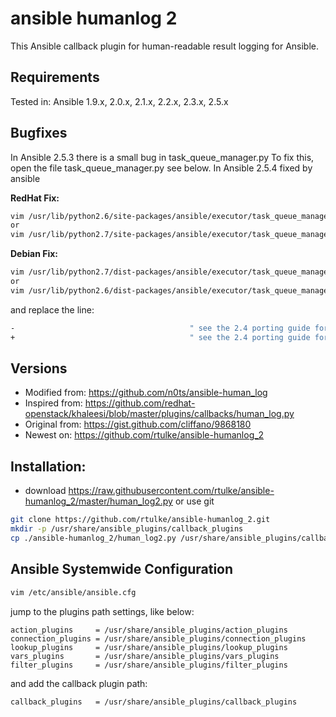 # ansible humanlog 2

This Ansible callback plugin for human-readable result logging for Ansible.

Requirements
------------

Tested in: Ansible 1.9.x, 2.0.x, 2.1.x, 2.2.x, 2.3.x, 2.5.x 

Bugfixes
--------

In Ansible 2.5.3 there is a small bug in task_queue_manager.py To fix this, open the file task_queue_manager.py see below.
In Ansible 2.5.4 fixed by ansible

**RedHat Fix:**
```bash
vim /usr/lib/python2.6/site-packages/ansible/executor/task_queue_manager.py +213
or 
vim /usr/lib/python2.7/site-packages/ansible/executor/task_queue_manager.py +213
```

**Debian Fix:**

```bash
vim /usr/lib/python2.7/dist-packages/ansible/executor/task_queue_manager.py +213
or 
vim /usr/lib/python2.6/dist-packages/ansible/executor/task_queue_manager.py +213
```
and replace the line:

```bash
-                                       " see the 2.4 porting guide for details." % self.callback_obj._load_name, version="2.9")
+                                       " see the 2.4 porting guide for details." % callback_obj._load_name, version="2.9")
```

Versions
--------

* Modified from: https://github.com/n0ts/ansible-human_log
* Inspired from: https://github.com/redhat-openstack/khaleesi/blob/master/plugins/callbacks/human_log.py 
* Original from: https://gist.github.com/cliffano/9868180
* Newest on:     https://github.com/rtulke/ansible-humanlog_2
 
Installation:
-------------
* download https://raw.githubusercontent.com/rtulke/ansible-humanlog_2/master/human_log2.py or use git

```bash
git clone https://github.com/rtulke/ansible-humanlog_2.git
mkdir -p /usr/share/ansible_plugins/callback_plugins
cp ./ansible-humanlog_2/human_log2.py /usr/share/ansible_plugins/callback_plugins
```

Ansible Systemwide Configuration
--------------------------------

```bash
vim /etc/ansible/ansible.cfg
```

jump to the plugins path settings, like below:

```
action_plugins     = /usr/share/ansible_plugins/action_plugins
connection_plugins = /usr/share/ansible_plugins/connection_plugins
lookup_plugins     = /usr/share/ansible_plugins/lookup_plugins
vars_plugins       = /usr/share/ansible_plugins/vars_plugins
filter_plugins     = /usr/share/ansible_plugins/filter_plugins
```
and add the callback plugin path:

```
callback_plugins   = /usr/share/ansible_plugins/callback_plugins
```
